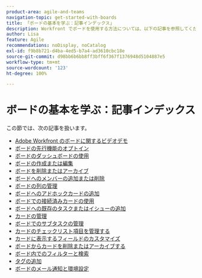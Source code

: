 ```yaml
---
product-area: agile-and-teams
navigation-topic: get-started-with-boards
title: 「ボードの基本を学ぶ：記事インデックス」
description: Workfront でボードを使用する方法については、以下の記事を参照してください。
author: Lisa
feature: Agile
recommendations: noDisplay, noCatalog
exl-id: f9b8b721-d4ba-4ed5-b7a4-ad3610cbc18e
source-git-commit: d98bb6b6bb8ff3bff6f367f1376948d5104887e5
workflow-type: tm+mt
source-wordcount: '123'
ht-degree: 100%

---
```


# ボードの基本を学ぶ：記事インデックス

<!-- Audited: 12/2023 -->

この節では、次の記事を扱います。

* [Adobe Workfront のボードに関するビデオデモ](/help/quicksilver/agile/get-started-with-boards/boards-video-demonstrations.md)
* [ボードの先行機能のオプトイン](../../agile/get-started-with-boards/boards-early-feature-opt-in.md)
* [ボードのダッシュボードの使用](../../agile/get-started-with-boards/use-boards-page.md)
* [ボードの作成または編集](../../agile/get-started-with-boards/create-edit-board.md)
* [ボードを削除またはアーカイブ](/help/quicksilver/agile/get-started-with-boards/delete-archive-board.md)
* [ボードへのメンバーの追加または削除](../../agile/get-started-with-boards/add-members-to-board.md)
* [ボードの列の管理](../../agile/get-started-with-boards/manage-board-columns.md)
* [ボードへのアドホックカードの追加](../../agile/get-started-with-boards/add-card-to-board.md)
* [ボードでの接続済みカードの使用](/help/quicksilver/agile/get-started-with-boards/connected-cards.md)
* [ボードへの既存のタスクまたはイシューの追加](/help/quicksilver/agile/get-started-with-boards/add-card-from-list-to-board.md)
* [カードの管理](../../agile/get-started-with-boards/move-board-items.md)
* [ボードでのサブタスクの管理](/help/quicksilver/agile/get-started-with-boards/manage-subtasks-on-boards.md)
* [カードのチェックリスト項目を管理する](/help/quicksilver/agile/get-started-with-boards/manage-checklist-items.md)
* [カードに表示するフィールドのカスタマイズ](/help/quicksilver/agile/get-started-with-boards/customize-fields-on-card.md)
* [ボードからカードを削除またはアーカイブする](../../agile/get-started-with-boards/delete-board-items.md)
* [ボード内でのフィルターと検索](../../agile/get-started-with-boards/filter-search-in-board.md)
* [タグの追加](../../agile/get-started-with-boards/add-tags.md)
* [ボードのメール通知と環境設定](/help/quicksilver/agile/get-started-with-boards/boards-emails.md)
